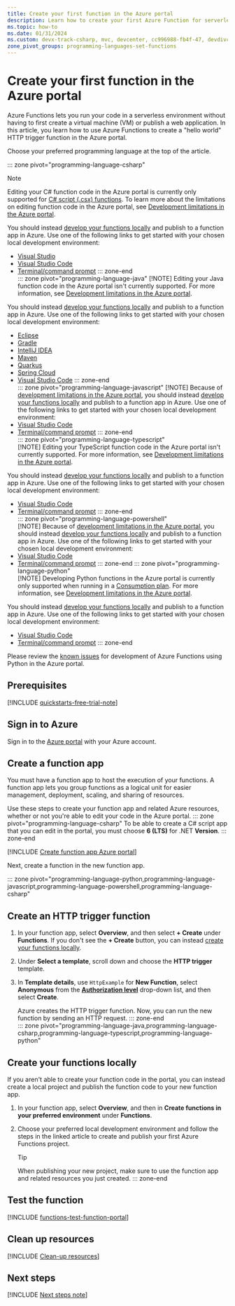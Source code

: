 ```yaml
---
title: Create your first function in the Azure portal
description: Learn how to create your first Azure Function for serverless execution using the Azure portal.
ms.topic: how-to
ms.date: 01/31/2024
ms.custom: devx-track-csharp, mvc, devcenter, cc996988-fb4f-47, devdivchpfy22, devx-track-extended-java, devx-track-js, devx-track-python, build-2024, devx-track-ts
zone_pivot_groups: programming-languages-set-functions
---
```


# Create your first function in the Azure portal

Azure Functions lets you run your code in a serverless environment without having to first create a virtual machine (VM) or publish a web application. In this article, you learn how to use Azure Functions to create a "hello world" HTTP trigger function in the Azure portal. 

Choose your preferred programming language at the top of the article.

::: zone pivot="programming-language-csharp"  
>[!NOTE]
>Editing your C# function code in the Azure portal is currently only supported for [C# script (.csx) functions](functions-reference-csharp.md). To learn more about the limitations on editing function code in the Azure portal, see [Development limitations in the Azure portal](functions-how-to-use-azure-function-app-settings.md#development-limitations-in-the-azure-portal). 
>
> You should instead [develop your functions locally](functions-develop-local.md) and publish to a function app in Azure. Use one of the following links to get started with your chosen local development environment:
>+ [Visual Studio](functions-create-your-first-function-visual-studio.md)
>+ [Visual Studio Code](./create-first-function-vs-code-csharp.md)
>+ [Terminal/command prompt](./create-first-function-cli-csharp.md)
::: zone-end  
::: zone pivot="programming-language-java" 
>[!NOTE]
>Editing your Java function code in the Azure portal isn't currently supported. For more information, see [Development limitations in the Azure portal](functions-how-to-use-azure-function-app-settings.md#development-limitations-in-the-azure-portal). 
> 
> You should instead [develop your functions locally](functions-develop-local.md) and publish to a function app in Azure. Use one of the following links to get started with your chosen local development environment:
>+ [Eclipse](functions-create-maven-eclipse.md)
>+ [Gradle](functions-create-first-java-gradle.md)
>+ [IntelliJ IDEA](functions-create-maven-intellij.md) 
>+ [Maven](create-first-function-cli-java.md)
>+ [Quarkus](functions-create-first-quarkus.md)
>+ [Spring Cloud](/azure/developer/java/spring-framework/getting-started-with-spring-cloud-function-in-azure?toc=/azure/azure-functions/toc.json)
>+ [Visual Studio Code](create-first-function-vs-code-java.md) 
::: zone-end  
::: zone pivot="programming-language-javascript"
>[!NOTE]
>Because of [development limitations in the Azure portal](functions-how-to-use-azure-function-app-settings.md#development-limitations-in-the-azure-portal), you should instead [develop your functions locally](functions-develop-local.md) and publish to a function app in Azure. Use one of the following links to get started with your chosen local development environment:
>+ [Visual Studio Code](./create-first-function-vs-code-node.md)
>+ [Terminal/command prompt](./create-first-function-cli-node.md)
::: zone-end   
::: zone pivot="programming-language-typescript"  
>[!NOTE]
>Editing your TypeScript function code in the Azure portal isn't currently supported. For more information, see [Development limitations in the Azure portal](functions-how-to-use-azure-function-app-settings.md#development-limitations-in-the-azure-portal). 
> 
> You should instead [develop your functions locally](functions-develop-local.md) and publish to a function app in Azure. Use one of the following links to get started with your chosen local development environment:
>+ [Visual Studio Code](./create-first-function-vs-code-typescript.md)
>+ [Terminal/command prompt](./create-first-function-cli-typescript.md)
::: zone-end  
::: zone pivot="programming-language-powershell"  
>[!NOTE]
>Because of [development limitations in the Azure portal](functions-how-to-use-azure-function-app-settings.md#development-limitations-in-the-azure-portal), you should instead [develop your functions locally](functions-develop-local.md) and publish to a function app in Azure. Use one of the following links to get started with your chosen local development environment:
>+ [Visual Studio Code](./create-first-function-vs-code-powershell.md)
>+ [Terminal/command prompt](./create-first-function-cli-powershell.md)
::: zone-end 
::: zone pivot="programming-language-python"  
>[!NOTE]
>Developing Python functions in the Azure portal is currently only supported when running in a [Consumption plan](./consumption-plan.md). For more information, see [Development limitations in the Azure portal](functions-how-to-use-azure-function-app-settings.md#development-limitations-in-the-azure-portal).
>
> You should instead [develop your functions locally](functions-develop-local.md) and publish to a function app in Azure. Use one of the following links to get started with your chosen local development environment:
>+ [Visual Studio Code](./create-first-function-vs-code-python.md)
>+ [Terminal/command prompt](./create-first-function-cli-python.md)
::: zone-end 

Please review the [known issues](./recover-python-functions.md#development-issues-in-the-azure-portal) for development of Azure Functions using Python in the Azure portal.

## Prerequisites

[!INCLUDE [quickstarts-free-trial-note](../../includes/quickstarts-free-trial-note.md)]

## Sign in to Azure

Sign in to the [Azure portal](https://portal.azure.com) with your Azure account.

## Create a function app

You must have a function app to host the execution of your functions. A function app lets you group functions as a logical unit for easier management, deployment, scaling, and sharing of resources. 

Use these steps to create your function app and related Azure resources, whether or not you're able to edit your code in the Azure portal. 
::: zone pivot="programming-language-csharp" 
To be able to create a C# script app that you can edit in the portal, you must choose **6 (LTS)** for .NET **Version**.
::: zone-end

[!INCLUDE [Create function app Azure portal](../../includes/functions-create-function-app-portal.md)]

Next, create a function in the new function app.

::: zone pivot="programming-language-python,programming-language-javascript,programming-language-powershell,programming-language-csharp"  
## <a name="create-function"></a>Create an HTTP trigger function

1. In your function app, select **Overview**, and then select **+ Create** under **Functions**. If you don't see the **+ Create** button, you can instead [create your functions locally](#create-your-functions-locally).

1. Under **Select a template**, scroll down and choose the **HTTP trigger** template.

1. In **Template details**, use `HttpExample` for **New Function**, select **Anonymous** from the **[Authorization level](functions-bindings-http-webhook-trigger.md#authorization-keys)** drop-down list, and then select **Create**.

    Azure creates the HTTP trigger function. Now, you can run the new function by sending an HTTP request.
::: zone-end  
::: zone pivot="programming-language-java,programming-language-csharp,programming-language-typescript,programming-language-python" 
## Create your functions locally

If you aren't able to create your function code in the portal, you can instead create a local project and publish the function code to your new function app.

1. In your function app, select **Overview**, and then in **Create functions in your preferred environment** under **Functions**.

1. Choose your preferred local development environment and follow the steps in the linked article to create and publish your first Azure Functions project. 

    >[!TIP]
    >When publishing your new project, make sure to use the function app and related resources you just created. 
::: zone-end  
## Test the function

[!INCLUDE [functions-test-function-portal](../../includes/functions-test-function-portal.md)]

## Clean up resources

[!INCLUDE [Clean-up resources](../../includes/functions-quickstart-cleanup.md)]

## Next steps

[!INCLUDE [Next steps note](../../includes/functions-quickstart-next-steps.md)]
